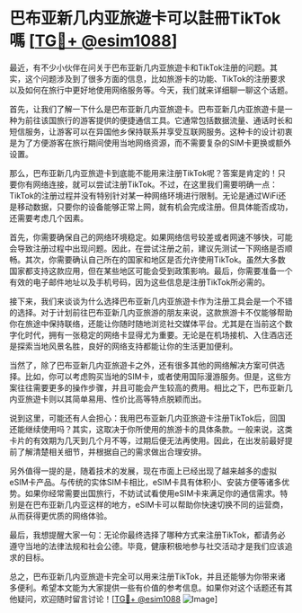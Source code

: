 # 巴布亚新几内亚旅遊卡可以註冊TikTok嗎 [[TG💪+ @esim1088](https://t.me/s/esim1088)]

最近，有不少小伙伴在问关于巴布亚新几内亚旅遊卡和TikTok注册的问题。其实，这个问题涉及到了很多方面的信息，比如旅游卡的功能、TikTok的注册要求以及如何在旅行中更好地使用网络服务等。今天，我们就来详细聊一聊这个话题。

首先，让我们了解一下什么是巴布亚新几内亚旅遊卡。巴布亚新几内亚旅遊卡是一种为前往该国旅行的游客提供的便捷通信工具。它通常包括数据流量、通话时长和短信服务，让游客可以在异国他乡保持联系并享受互联网服务。这种卡的设计初衷是为了方便游客在旅行期间使用当地网络资源，而不需要复杂的SIM卡更换或额外设置。

那么，巴布亚新几内亚旅遊卡到底能不能用来注册TikTok呢？答案是肯定的！只要你有网络连接，就可以尝试注册TikTok。不过，在这里我们需要明确一点：TikTok的注册过程并没有特别针对某一种网络环境进行限制。无论是通过WiFi还是移动数据，只要你的设备能够正常上网，就有机会完成注册。但具体能否成功，还需要考虑几个因素。

首先，你需要确保自己的网络环境稳定。如果网络信号较差或者网速不够快，可能会导致注册过程中出现问题。因此，在尝试注册之前，建议先测试一下网络是否顺畅。其次，你需要确认自己所在的国家和地区是否允许使用TikTok。虽然大多数国家都支持这款应用，但在某些地区可能会受到政策影响。最后，你需要准备一个有效的电子邮件地址以及手机号码，因为这些信息是注册TikTok所必需的。

接下来，我们来谈谈为什么选择巴布亚新几内亚旅遊卡作为注册工具会是一个不错的选择。对于计划前往巴布亚新几内亚旅游的朋友来说，这款旅游卡不仅能够帮助你在旅途中保持联络，还能让你随时随地浏览社交媒体平台。尤其是在当前这个数字化时代，拥有一张稳定的网络卡显得尤为重要。无论是在机场接机、入住酒店还是探索当地风景名胜，良好的网络支持都能让你的生活更加便利。

当然了，除了巴布亚新几内亚旅遊卡之外，还有很多其他的网络解决方案可供选择。比如，你可以考虑购买当地的SIM卡，或者使用国际漫游服务。但是，这些方案往往需要更多的操作步骤，并且可能会产生较高的费用。相比之下，巴布亚新几内亚旅遊卡则以其简单易用、性价比高等特点脱颖而出。

说到这里，可能还有人会担心：我用巴布亚新几内亚旅遊卡注册TikTok后，回国还能继续使用吗？其实，这取决于你所使用的旅游卡的具体条款。一般来说，这类卡片的有效期为几天到几个月不等，过期后便无法再使用。因此，在出发前最好提前了解清楚相关细节，并根据自己的需求做出合理安排。

另外值得一提的是，随着技术的发展，现在市面上已经出现了越来越多的虚拟eSIM卡产品。与传统的实体SIM卡相比，eSIM卡具有体积小、安装方便等诸多优势。如果你经常需要出国旅行，不妨试试看使用eSIM卡来满足你的通信需求。特别是在巴布亚新几内亚这样的地方，eSIM卡可以帮助你快速切换不同的运营商，从而获得更优质的网络体验。

最后，我想提醒大家一句：无论你最终选择了哪种方式来注册TikTok，都请务必遵守当地的法律法规和社会公德。毕竟，健康积极地参与社交活动才是我们应该追求的目标。

总之，巴布亚新几内亚旅遊卡完全可以用来注册TikTok，并且还能够为你带来诸多便利。希望本文能为大家提供一些有价值的参考信息。如果你对这个话题还有其他疑问，欢迎随时留言讨论！[[TG💪+ @esim1088](https://t.me/s/esim1088) ![Image](https://i.postimg.cc/4NQfJmqS/Snipaste-2025-05-13-00-14-12.png)]
